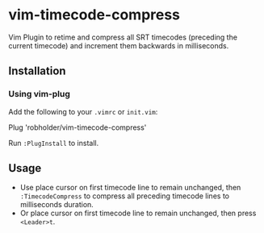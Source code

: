 # vim-timecode-compress
Vim Plugin to retime and compress all SRT timecodes (preceding the current timecode) and increment them backwards in milliseconds.

## Installation
### Using vim-plug
Add the following to your `.vimrc` or `init.vim`:

Plug 'robholder/vim-timecode-compress'


Run `:PlugInstall` to install.

## Usage
- Use place cursor on first timecode line to remain unchanged, then `:TimecodeCompress` to compress all preceding timecode lines to milliseconds duration.
- Or place cursor on first timecode line to remain unchanged, then press `<Leader>t`.

